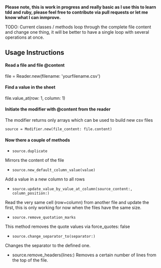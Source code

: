 **Please note, this is work in progress and really basic as I use this to learn tdd and ruby, please feel free to contribute via pull requests or let me know what I can inmprove.**

TODO: Current classes / methods loop through the complete file content and change one thing, it will be better to have a single loop with several operations at once.  

## Usage Instructions

#### Read a file and file @content

file = Reader.new(filename: 'yourfilename.csv')

#### Find a value in the sheet

file.value_at(row: 1, column: 1)

#### Initiate the modifier with @content from the reader

The modifier returns only arrays which can be used to build new csv files

`source = Modifier.new(file_content: file.content)`

#### Now there a couple of methods

* `source.duplicate`  

Mirrors the content of the file

* `source.new_default_column_value(value)`  

Add a value in a new column to all rows

* `source.update_value_by_value_at_column(source_content:, column_position:)`  

Read the very same cell (row+column) from another file and update the first, 
this is only working for now when the files have the same size.

* `source.remove_quotation_marks`  

This method removes the quote values via force_quotes: false

* `source.change_separator_to(separator:)`  

Changes the separator to the defined one.

* source.remove_headers(lines:)
Removes a certain number of lines from the top of the file. 
